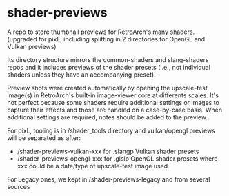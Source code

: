 # shader-previews
A repo to store thumbnail previews for RetroArch's many shaders. 
(upgraded for pixL, including splitting in 2 directories for OpenGL and Vulkan previews)

Its directory structure mirrors the common-shaders and slang-shaders repos and it includes previews of the shader presets (i.e., not individual shaders unless they have an accompanying preset).

Preview shots were created automatically by opening the upscale-test image(s) in RetroArch's built-in image-viewer core at differents scales. 
It's not perfect because some shaders require additional settings or images to capture their effects and those are handled on a case-by-case basis.
When additional settings are required, notes should be added to the preview.

For pixL, tooling is in /shader_tools directory
and vulkan/opengl previews will be separated as after:
- /shader-previews-vulkan-xxx for .slangp Vulkan shader presets
- /shader-previews-opengl-xxx for .glslp OpenGL shader presets
  where xxx could be a date/type of upscale-test image used

For Legacy ones, we kept in /shader-previews-legacy and from several sources
